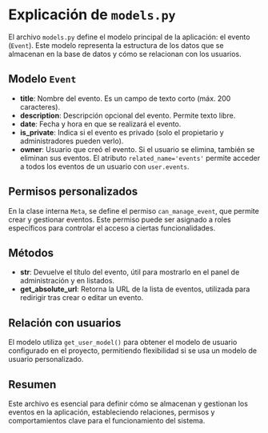 # Explicación de `models.py`

El archivo `models.py` define el modelo principal de la aplicación: el evento (`Event`). Este modelo representa la estructura de los datos que se almacenan en la base de datos y cómo se relacionan con los usuarios.

## Modelo `Event`

- **title**: Nombre del evento. Es un campo de texto corto (máx. 200 caracteres).
- **description**: Descripción opcional del evento. Permite texto libre.
- **date**: Fecha y hora en que se realizará el evento.
- **is_private**: Indica si el evento es privado (solo el propietario y administradores pueden verlo).
- **owner**: Usuario que creó el evento. Si el usuario se elimina, también se eliminan sus eventos. El atributo `related_name='events'` permite acceder a todos los eventos de un usuario con `user.events`.

## Permisos personalizados
En la clase interna `Meta`, se define el permiso `can_manage_event`, que permite crear y gestionar eventos. Este permiso puede ser asignado a roles específicos para controlar el acceso a ciertas funcionalidades.

## Métodos
- **__str__**: Devuelve el título del evento, útil para mostrarlo en el panel de administración y en listados.
- **get_absolute_url**: Retorna la URL de la lista de eventos, utilizada para redirigir tras crear o editar un evento.

## Relación con usuarios
El modelo utiliza `get_user_model()` para obtener el modelo de usuario configurado en el proyecto, permitiendo flexibilidad si se usa un modelo de usuario personalizado.

## Resumen
Este archivo es esencial para definir cómo se almacenan y gestionan los eventos en la aplicación, estableciendo relaciones, permisos y comportamientos clave para el funcionamiento del sistema.